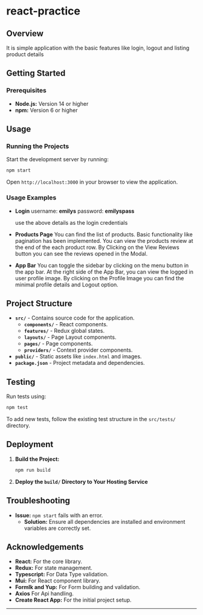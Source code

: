 # react-practice

## Overview
It is simple application with the basic features like login, logout and listing product details

## Getting Started

### Prerequisites
- **Node.js:** Version 14 or higher
- **npm:** Version 6 or higher

## Usage

### Running the Projects
Start the development server by running:
```bash
npm start
```
Open `http://localhost:3000` in your browser to view the application.

### Usage Examples
- **Login**
  username: **emilys**
  password: **emilyspass**

  use the above details as the login credentials
- **Products Page**
  You can find the list of products.
  Basic functionality like pagination has been implemented.
  You can view the products review at the end of the each product row.
  By Clicking on the View Reviews button you can see the reviews opened in the Modal.
- **App Bar**
  You can toggle the sidebar by clicking on the menu button in the app bar.
  At the right side of the App Bar, you can view the logged in user profile image.
  By clicking on the Profile Image you can find the minimal profile details and Logout option.


## Project Structure
- **`src/`** - Contains source code for the application.
  - **`components/`** - React components.
  - **`features/`** - Redux global states.
  - **`layouts/`** - Page Layout components.
  - **`pages/`** - Page components.
  - **`providers/`** - Context provider components.
- **`public/`** - Static assets like `index.html` and images.
- **`package.json`** - Project metadata and dependencies.


## Testing
Run tests using:
```bash
npm test
```
To add new tests, follow the existing test structure in the `src/tests/` directory.

## Deployment
1. **Build the Project:**
   ```bash
   npm run build
   ```
2. **Deploy the `build/` Directory to Your Hosting Service**

## Troubleshooting
- **Issue:** `npm start` fails with an error.
  - **Solution:** Ensure all dependencies are installed and environment variables are correctly set.

## Acknowledgements
- **React:** For the core library.
- **Redux:** For state management.
- **Typescript:** For Data Type validation.
- **Mui:** For React component library.
- **FormIk and Yup:** For Form building and validation.
- **Axios** For Api handling.
- **Create React App:** For the initial project setup.

---

<!-- # Getting Started with Create React App

This project was bootstrapped with [Create React App](https://github.com/facebook/create-react-app).

## Available Scripts

In the project directory, you can run:

### `yarn start`

Runs the app in the development mode.\
Open [http://localhost:3000](http://localhost:3000) to view it in the browser.

The page will reload if you make edits.\
You will also see any lint errors in the console.

### `yarn test`

Launches the test runner in the interactive watch mode.\
See the section about [running tests](https://facebook.github.io/create-react-app/docs/running-tests) for more information.

### `yarn build`

Builds the app for production to the `build` folder.\
It correctly bundles React in production mode and optimizes the build for the best performance.

The build is minified and the filenames include the hashes.\
Your app is ready to be deployed!

See the section about [deployment](https://facebook.github.io/create-react-app/docs/deployment) for more information.

### `yarn eject`

**Note: this is a one-way operation. Once you `eject`, you can’t go back!**

If you aren’t satisfied with the build tool and configuration choices, you can `eject` at any time. This command will remove the single build dependency from your project.

Instead, it will copy all the configuration files and the transitive dependencies (webpack, Babel, ESLint, etc) right into your project so you have full control over them. All of the commands except `eject` will still work, but they will point to the copied scripts so you can tweak them. At this point you’re on your own.

You don’t have to ever use `eject`. The curated feature set is suitable for small and middle deployments, and you shouldn’t feel obligated to use this feature. However we understand that this tool wouldn’t be useful if you couldn’t customize it when you are ready for it.

## Learn More

You can learn more in the [Create React App documentation](https://facebook.github.io/create-react-app/docs/getting-started).

To learn React, check out the [React documentation](https://reactjs.org/). -->

